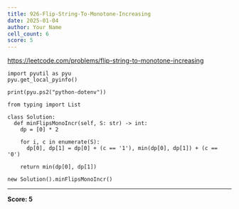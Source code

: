 ```yaml
---
title: 926-Flip-String-To-Monotone-Increasing
date: 2025-01-04
author: Your Name
cell_count: 6
score: 5
---
```


https://leetcode.com/problems/flip-string-to-monotone-increasing


```
import pyutil as pyu
pyu.get_local_pyinfo()
```


```
print(pyu.ps2("python-dotenv"))
```


```
from typing import List
```


```
class Solution:
  def minFlipsMonoIncr(self, S: str) -> int:
    dp = [0] * 2

    for i, c in enumerate(S):
      dp[0], dp[1] = dp[0] + (c == '1'), min(dp[0], dp[1]) + (c == '0')

    return min(dp[0], dp[1])
```


```
new Solution().minFlipsMonoIncr()
```


---
**Score: 5**